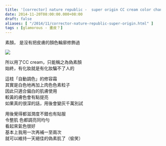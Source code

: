 ```yaml
---
title: '[corrector] nature republic -  super origin CC cream color change SPF30 PA++'
date: 2014-11-20T08:00:00.000+08:00
draft: false
aliases: [ "/2014/11/corrector-nature-republic-super-origin.html" ]
tags : [glamorous - 畫皮？]
---
```


素顏， 是沒有把皮膚的顏色輪廓修飾過  

![](/images/naturerepubliccccream.jpg)

所以用了CC cream，只能稱之為偽素顏  
始終，有化妝就是有化妝騙不了人的  
  
這枝「自動調色」的修容霜  
其實是白色地再加上肉色色素粒子  
因此只適合偏白的肌膚使用  
較黃的膚色會有點提亮  
如果真的很深的話，用後會變灰千萬別試  
  
用後覺得都滋潤度不錯也有貼服  
令整肌 色都調亮同均勻  
看起來氣色很好  
基本上我用一次再補一至兩次  
就可以維持一天絕佳的偽素肌了（偷笑）
